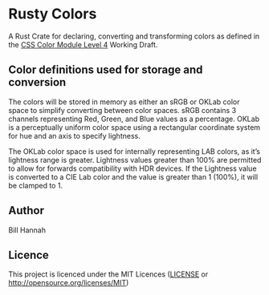 # Rusty Colors

A Rust Crate for declaring, converting and transforming colors as defined in the [CSS Color Module Level
4](https://www.w3.org/TR/css-color-4/) Working Draft. 

## Color definitions used for storage and conversion
The colors will be stored in memory as
either an sRGB or OKLab color space to simplify converting between color spaces. sRGB contains
3 channels representing Red, Green, and Blue values as a percentage. OKLab is a perceptually
uniform color space using a rectangular coordinate system for hue and an axis to specify
lightness.

The OKLab color space is used for internally representing LAB colors, as it’s lightness range is 
greater. Lightness values greater than 100% are permitted to allow for forwards compatibility with 
HDR devices. If the Lightness value is converted to a CIE Lab color and the value is greater than 1 
(100%), it will be clamped to 1.

## Author

Bill Hannah

## Licence 

This project is licenced under the MIT Licences ([LICENSE](https://github.com/billhannah/rusty-colors/blob/main/LICENCE) or http://opensource.org/licenses/MIT)